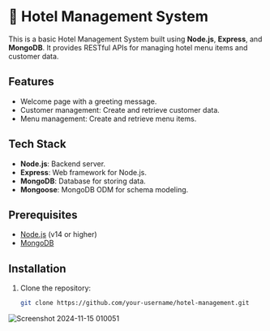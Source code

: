 # 🏨 Hotel Management System

This is a basic Hotel Management System built using **Node.js**, **Express**, and **MongoDB**. It provides RESTful APIs for managing hotel menu items and customer data.

## Features
- Welcome page with a greeting message.
- Customer management: Create and retrieve customer data.
- Menu management: Create and retrieve menu items.

## Tech Stack
- **Node.js**: Backend server.
- **Express**: Web framework for Node.js.
- **MongoDB**: Database for storing data.
- **Mongoose**: MongoDB ODM for schema modeling.

## Prerequisites
- [Node.js](https://nodejs.org/en/download/) (v14 or higher)
- [MongoDB](https://www.mongodb.com/try/download/community)

## Installation

1. Clone the repository:
   ```bash
   git clone https://github.com/your-username/hotel-management.git
![Screenshot 2024-11-15 010051](https://github.com/user-attachments/assets/cac06cd2-2702-4fdb-bc32-d101dfd89aa8)

   

